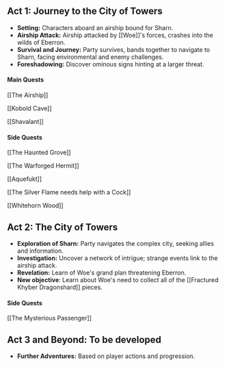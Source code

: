 ## Act 1: Journey to the City of Towers

- **Setting:** Characters aboard an airship bound for Sharn.
- **Airship Attack:** Airship attacked by [[Woe]]'s forces, crashes into the wilds of Eberron.
- **Survival and Journey:** Party survives, bands together to navigate to Sharn, facing environmental and enemy challenges.
- **Foreshadowing:** Discover ominous signs hinting at a larger threat.

#### Main Quests
[[The Airship]]

[[Kobold Cave]]

[[Shavalant]]

#### Side Quests
[[The Haunted Grove]]

[[The Warforged Hermit]]

[[Aquefukt]]

[[The Silver Flame needs help with a Cock]]

[[Whitehorn Wood]]

## Act 2: The City of Towers

- **Exploration of Sharn:** Party navigates the complex city, seeking allies and information.
- **Investigation:** Uncover a network of intrigue; strange events link to the airship attack.
- **Revelation:** Learn of Woe's grand plan threatening Eberron.
- **New objective**: Learn about Woe's need to collect all of the [[Fractured Khyber Dragonshard]] pieces.

#### Side Quests
[[The Mysterious Passenger]]
## Act 3 and Beyond: To be developed

- **Further Adventures:** Based on player actions and progression.

